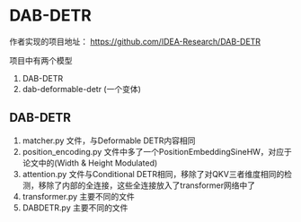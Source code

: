 # DAB-DETR

作者实现的项目地址： https://github.com/IDEA-Research/DAB-DETR

项目中有两个模型
1. DAB-DETR
2. dab-deformable-detr (一个变体)

## DAB-DETR

1. matcher.py 文件，与Deformable DETR内容相同
2. position_encoding.py 文件中多了一个PositionEmbeddingSineHW，对应于论文中的(Width & Height Modulated)
3. attention.py 文件与Conditional DETR相同，移除了对QKV三者维度相同的检测，移除了内部的全连接，这些全连接放入了transformer网络中了
4. transformer.py 主要不同的文件
5. DABDETR.py 主要不同的文件



